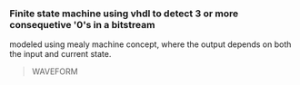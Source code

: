### Finite state machine using vhdl to detect 3 or more consequetive '0's in a bitstream 
modeled using mealy machine concept, where the output depends on both the input and current state.

>WAVEFORM

